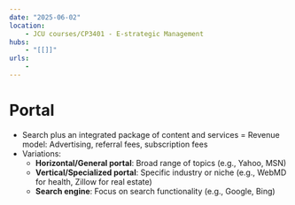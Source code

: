 ```yaml
---
date: "2025-06-02"
location: 
    - JCU courses/CP3401 - E-strategic Management
hubs: 
    - "[[]]"
urls:
    - 
---
```


# Portal
- Search plus an integrated package of content and services
= Revenue model: Advertising, referral fees, subscription fees
- Variations:
    - **Horizontal/General portal**: Broad range of topics (e.g., Yahoo, MSN)
    - **Vertical/Specialized portal**: Specific industry or niche (e.g., WebMD for health, Zillow for real estate)
    - **Search engine**: Focus on search functionality (e.g., Google, Bing) 
